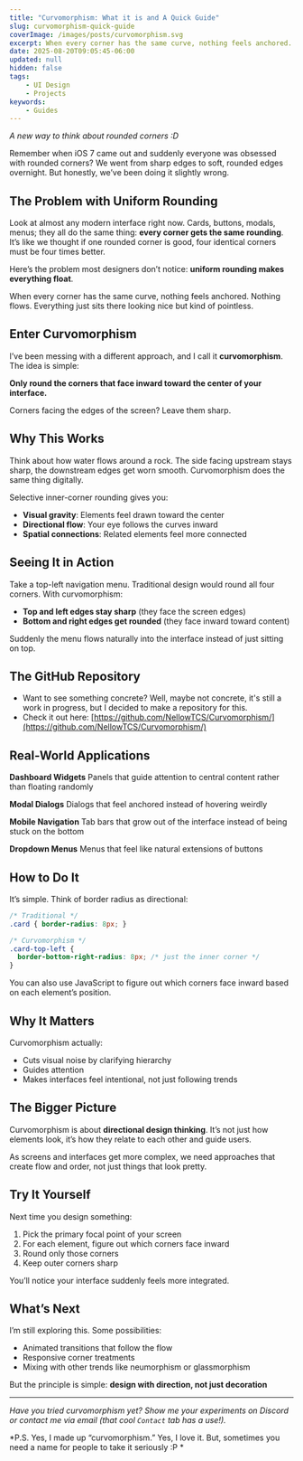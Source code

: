 ```yaml
---
title: "Curvomorphism: What it is and A Quick Guide"
slug: curvomorphism-quick-guide
coverImage: /images/posts/curvomorphism.svg
excerpt: When every corner has the same curve, nothing feels anchored. Nothing flows. Everything just sits there looking nice but kind of pointless.
date: 2025-08-20T09:05:45-06:00
updated: null
hidden: false
tags:
    - UI Design
    - Projects
keywords:
    - Guides
---
```


*A new way to think about rounded corners :D*

Remember when iOS 7 came out and suddenly everyone was obsessed with rounded corners? We went from sharp edges to soft, rounded edges overnight. But honestly, we’ve been doing it slightly wrong.

## The Problem with Uniform Rounding

Look at almost any modern interface right now. Cards, buttons, modals, menus; they all do the same thing: **every corner gets the same rounding**. It’s like we thought if one rounded corner is good, four identical corners must be four times better.

Here’s the problem most designers don’t notice: **uniform rounding makes everything float**.

When every corner has the same curve, nothing feels anchored. Nothing flows. Everything just sits there looking nice but kind of pointless.

## Enter Curvomorphism

I’ve been messing with a different approach, and I call it **curvomorphism**. The idea is simple:

**Only round the corners that face inward toward the center of your interface.**

Corners facing the edges of the screen? Leave them sharp.

## Why This Works

Think about how water flows around a rock. The side facing upstream stays sharp, the downstream edges get worn smooth. Curvomorphism does the same thing digitally.

Selective inner-corner rounding gives you:

* **Visual gravity**: Elements feel drawn toward the center
* **Directional flow**: Your eye follows the curves inward
* **Spatial connections**: Related elements feel more connected

## Seeing It in Action

Take a top-left navigation menu. Traditional design would round all four corners. With curvomorphism:

* **Top and left edges stay sharp** (they face the screen edges)
* **Bottom and right edges get rounded** (they face inward toward content)

Suddenly the menu flows naturally into the interface instead of just sitting on top.

## The GitHub Repository

* Want to see something concrete? Well, maybe not concrete, it's still a work in progress, but I decided to make a repository for this.
* Check it out here: [https://github.com/NellowTCS/Curvomorphism/](https://github.com/NellowTCS/Curvomorphism/)


## Real-World Applications

**Dashboard Widgets**
Panels that guide attention to central content rather than floating randomly

**Modal Dialogs**
Dialogs that feel anchored instead of hovering weirdly

**Mobile Navigation**
Tab bars that grow out of the interface instead of being stuck on the bottom

**Dropdown Menus**
Menus that feel like natural extensions of buttons

## How to Do It

It’s simple. Think of border radius as directional:

```css
/* Traditional */
.card { border-radius: 8px; }

/* Curvomorphism */
.card-top-left { 
  border-bottom-right-radius: 8px; /* just the inner corner */
}
```

You can also use JavaScript to figure out which corners face inward based on each element’s position.

## Why It Matters

Curvomorphism actually:

* Cuts visual noise by clarifying hierarchy
* Guides attention
* Makes interfaces feel intentional, not just following trends

## The Bigger Picture

Curvomorphism is about **directional design thinking**. It’s not just how elements look, it’s how they relate to each other and guide users.

As screens and interfaces get more complex, we need approaches that create flow and order, not just things that look pretty.

## Try It Yourself

Next time you design something:

1. Pick the primary focal point of your screen
2. For each element, figure out which corners face inward
3. Round only those corners
4. Keep outer corners sharp

You’ll notice your interface suddenly feels more integrated.

## What’s Next

I’m still exploring this. Some possibilities:

* Animated transitions that follow the flow
* Responsive corner treatments
* Mixing with other trends like neumorphism or glassmorphism

But the principle is simple: **design with direction, not just decoration**

---

*Have you tried curvomorphism yet? Show me your experiments on Discord or contact me via email (that cool `Contact` tab has a use!).*

*P.S. Yes, I made up “curvomorphism.” Yes, I love it. But, sometimes you need a name for people to take it seriously :P *

